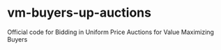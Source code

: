 # vm-buyers-up-auctions
Official code for Bidding in Uniform Price Auctions for Value Maximizing Buyers
